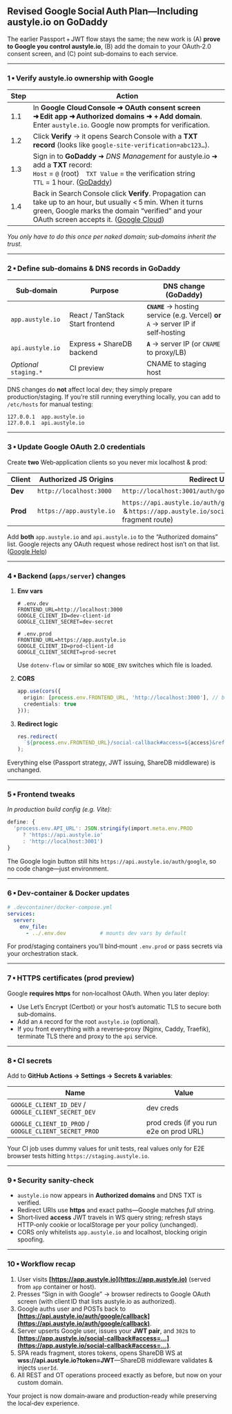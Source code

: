 ## Revised Google Social Auth Plan—Including **austyle.io** on GoDaddy

The earlier Passport + JWT flow stays the same; the new work is (A) **prove to Google you control austyle.io**, (B) add the domain to your OAuth‑2.0 consent screen, and (C) point sub‑domains to each service.

---

### 1 ▪ Verify **austyle.io** ownership with Google

| Step | Action                                                                                                                                                                                                          |
| ---- | --------------------------------------------------------------------------------------------------------------------------------------------------------------------------------------------------------------- |
| 1.1  | In **Google Cloud Console ➜ OAuth consent screen ➜ Edit app ➜ Authorized domains ➜ + Add domain**. Enter `austyle.io`. Google now prompts for verification.                                                     |
| 1.2  | Click **Verify** → it opens Search Console with a **TXT record** (looks like `google-site-verification=abc123…`).                                                                                               |
| 1.3  | Sign in to **GoDaddy** ➜ *DNS Management* for austyle.io ➜ add a **TXT** record: <br>`Host` = `@` (root) `TXT Value` = the verification string `TTL` = 1 hour. ([GoDaddy][1])                                   |
| 1.4  | Back in Search Console click **Verify**. Propagation can take up to an hour, but usually < 5 min. When it turns green, Google marks the domain “verified” and your OAuth screen accepts it. ([Google Cloud][2]) |

*You only have to do this once per naked domain; sub‑domains inherit the trust.*

---

### 2 ▪ Define sub‑domains & DNS records in GoDaddy

| Sub‑domain             | Purpose                         | DNS change (GoDaddy)                                                               |
| ---------------------- | ------------------------------- | ---------------------------------------------------------------------------------- |
| `app.austyle.io`       | React / TanStack Start frontend | **`CNAME`** → hosting service (e.g. Vercel) **or** `A` → server IP if self‑hosting |
| `api.austyle.io`       | Express + ShareDB backend       | **`A`** → server IP (or `CNAME` to proxy/LB)                                       |
| *Optional* `staging.*` | CI preview                      | CNAME to staging host                                                              |

DNS changes do **not** affect local dev; they simply prepare production/staging. If you’re still running everything locally, you can add to `/etc/hosts` for manual testing:

```
127.0.0.1  app.austyle.io
127.0.0.1  api.austyle.io
```

---

### 3 ▪ Update Google OAuth 2.0 credentials

Create **two** Web‑application clients so you never mix localhost & prod:

| Client   | Authorized JS Origins    | Redirect URIs                                                                                                           |
| -------- | ------------------------ | ----------------------------------------------------------------------------------------------------------------------- |
| **Dev**  | `http://localhost:3000`  | `http://localhost:3001/auth/google/callback`                                                                            |
| **Prod** | `https://app.austyle.io` | `https://api.austyle.io/auth/google/callback` (server)  & `https://app.austyle.io/social-callback` (SPA fragment route) |

Add **both** `app.austyle.io` and `api.austyle.io` to the “Authorized domains” list. Google rejects any OAuth request whose redirect host isn’t on that list. ([Google Help][3])

---

### 4 ▪ Backend (`apps/server`) changes

1. **Env vars**

   ```
   # .env.dev
   FRONTEND_URL=http://localhost:3000
   GOOGLE_CLIENT_ID=dev‑client‑id
   GOOGLE_CLIENT_SECRET=dev‑secret
   ```

   ```
   # .env.prod
   FRONTEND_URL=https://app.austyle.io
   GOOGLE_CLIENT_ID=prod‑client‑id
   GOOGLE_CLIENT_SECRET=prod‑secret
   ```

   Use `dotenv-flow` or similar so `NODE_ENV` switches which file is loaded.

2. **CORS**

   ```ts
   app.use(cors({
     origin: [process.env.FRONTEND_URL, 'http://localhost:3000'], // both for safety
     credentials: true
   }));
   ```

3. **Redirect logic**

   ```ts
   res.redirect(
     `${process.env.FRONTEND_URL}/social-callback#access=${access}&refresh=${refresh}`
   );
   ```

Everything else (Passport strategy, JWT issuing, ShareDB middleware) is unchanged.

---

### 5 ▪ Frontend tweaks

*In production build config (e.g. Vite):*

```ts
define: {
  'process.env.API_URL': JSON.stringify(import.meta.env.PROD
     ? 'https://api.austyle.io'
     : 'http://localhost:3001')
}
```

The Google login button still hits `https://api.austyle.io/auth/google`, so no code change—just environment.

---

### 6 ▪ Dev‑container & Docker updates

```yaml
# .devcontainer/docker-compose.yml
services:
  server:
    env_file:
      - ../.env.dev           # mounts dev vars by default
```

For prod/staging containers you’ll bind‑mount `.env.prod` or pass secrets via your orchestration stack.

---

### 7 ▪ HTTPS certificates (prod preview)

Google **requires https** for non‑localhost OAuth. When you later deploy:

* Use Let’s Encrypt (Certbot) or your host’s automatic TLS to secure both sub‑domains.
* Add an `A` record for the root `austyle.io` (optional).
* If you front everything with a reverse‑proxy (Nginx, Caddy, Traefik), terminate TLS there and proxy to the `api` service.

---

### 8 ▪ CI secrets

Add to **GitHub Actions → Settings → Secrets & variables**:

| Name                                                  | Value                                   |
| ----------------------------------------------------- | --------------------------------------- |
| `GOOGLE_CLIENT_ID_DEV` / `GOOGLE_CLIENT_SECRET_DEV`   | dev creds                               |
| `GOOGLE_CLIENT_ID_PROD` / `GOOGLE_CLIENT_SECRET_PROD` | prod creds (if you run e2e on prod URL) |

Your CI job uses dummy values for unit tests, real values only for E2E browser tests hitting `https://staging.austyle.io`.

---

### 9 ▪ Security sanity‑check

* `austyle.io` now appears in **Authorized domains** and DNS TXT is verified.
* Redirect URIs use **https** and exact paths—Google matches *full* string.
* Short‑lived **access** JWT travels in WS query string; refresh stays HTTP‑only cookie or localStorage per your policy (unchanged).
* CORS only whitelists `app.austyle.io` and localhost, blocking origin spoofing.

---

### 10 ▪ Workflow recap

1. User visits **[https://app.austyle.io](https://app.austyle.io)** (served from `app` container or host).
2. Presses “Sign in with Google” → browser redirects to Google OAuth screen (with client ID that lists austyle.io as authorized).
3. Google auths user and POSTs back to **[https://api.austyle.io/auth/google/callback](https://api.austyle.io/auth/google/callback)**.
4. Server upserts Google user, issues your **JWT pair**, and `302`s to **[https://app.austyle.io/social-callback#access=…](https://app.austyle.io/social-callback#access=…)**.
5. SPA reads fragment, stores tokens, opens ShareDB WS at **wss\://api.austyle.io?token=JWT**—ShareDB middleware validates & injects `userId`.
6. All REST and OT operations proceed exactly as before, but now on your custom domain.

Your project is now domain‑aware and production‑ready while preserving the local‑dev experience.

[1]: https://www.godaddy.com/help/verify-domain-ownership-with-another-company-9215?utm_source=chatgpt.com "Verify domain ownership with another company - GoDaddy"
[2]: https://cloud.google.com/identity/docs/verify-domain-txt?utm_source=chatgpt.com "Verifying your domain with a TXT record | Cloud Identity"
[3]: https://support.google.com/cloud/answer/15549257?hl=en&utm_source=chatgpt.com "Manage OAuth Clients - Google Cloud Platform Console Help"
